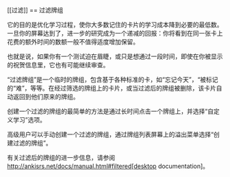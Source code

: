 [[过滤]]
== 过滤牌组

它的目的是优化学习过程，使你大多数记住的卡片的学习成本降到必要的最低数。一旦你的屏幕达到了，进一步的研究成为一个递减的回报：你将看到在同一张卡上花费的额外时间的数额一般不值得适度增加保留。

也就是说，如果你有一个测试迫在眉睫，或只是想通过一段时间，即使在你被显示的祝贺信息里，它也有可能继续审查。

“过滤牌组”是一个临时的牌组，包含基于各种标准的卡，如“忘记今天”，“被标记的“难”，等等。在经过筛选的牌组上的卡片，或当过滤后的牌组被删除，该卡片自动返回到他们原来的牌组。

创建一个过滤的牌组的最简单的方法是通过长时间点击一个牌组上，并选择“自定义学习”选项。

高级用户可以手动创建一个过滤的牌组，通过牌组列表屏幕上的溢出菜单选择“创建过滤的牌组”。

有关过滤后的牌组的进一步信息，请参阅 http://ankisrs.net/docs/manual.html#filtered[desktop documentation]。
